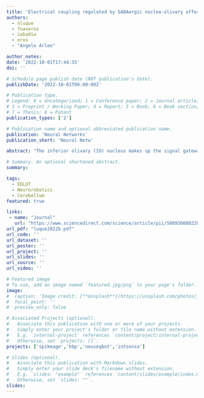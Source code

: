 ```yaml
---
title: 'Electrical coupling regulated by GABAergic nucleo-olivary afferent fibres facilitates cerebellar sensory–motor adaptation'
authors:
  - nluque
  - fnaveros
  - iabadia
  - eros
  - "Angelo Arleo"

author_notes:
date: '2022-10-01T17:44:35'
doi: ''

# Schedule page publish date (NOT publication's date).
publishDate: '2022-10-01T00:00:00Z'

# Publication type.
# Legend: 0 = Uncategorized; 1 = Conference paper; 2 = Journal article;
# 3 = Preprint / Working Paper; 4 = Report; 5 = Book; 6 = Book section;
# 7 = Thesis; 8 = Patent
publication_types: ['2']

# Publication name and optional abbreviated publication name.
publication: 'Neural Networks'
publication_short: 'Neural Netw'

abstract: "The inferior olivary (IO) nucleus makes up the signal gateway for several organs to the cerebellar cortex. Located within the sensory–motor-cerebellum pathway, the IO axons, i.e., climbing fibres (CFs), massively synapse onto the cerebellar Purkinje cells (PCs) regulating motor learning whilst the olivary nucleus receives negative feedback through the GABAergic nucleo-olivary (NO) pathway. The NO pathway regulates the electrical coupling (EC) amongst the olivary cells thus facilitating synchrony and timing. However, the involvement of this EC regulation on cerebellar adaptive behaviour is still under debate. In our study we have used a spiking cerebellar model to assess the role of the NO pathway in regulating vestibulo-ocular-reflex (VOR) adaptation. The model incorporates spike-based synaptic plasticity at multiple cerebellar sites and an electrically-coupled olivary system. The olivary system plays a central role in regulating the CF spike-firing patterns that drive the PCs, whose axons ultimately shape the cerebellar output. Our results suggest that a systematic GABAergic NO deactivation decreases the spatio-temporal complexity of the IO firing patterns thereby worsening the temporal resolution of the olivary system. Conversely, properly coded IO spatio-temporal firing patterns, thanks to NO modulation, finely shape the balance between long-term depression and potentiation, which optimises VOR adaptation. Significantly, the NO connectivity pattern constrained to the same micro-zone helps maintain the spatio-temporal complexity of the IO firing patterns through time. Moreover, the temporal alignment between the latencies found in the NO fibres and the sensory–motor pathway delay appears to be crucial for facilitating the VOR. When we consider all the above points we believe that these results predict that the NO pathway is instrumental in modulating the olivary coupling and relevant to VOR adaptation."

# Summary. An optional shortened abstract.
summary:

tags:
  - EDLUT
  - Neurorobotics
  - Cerebellum
featured: true

links:
 - name: "Journal"
   url: "https://www.sciencedirect.com/science/article/pii/S0893608022003203"
url_pdf: "luque2022b.pdf"
url_code: ''
url_dataset: ''
url_poster: ''
url_project: ''
url_slides: ''
url_source: ''
url_video: ''

# Featured image
# To use, add an image named `featured.jpg/png` to your page's folder.
image:
#  caption: 'Image credit: [**Unsplash**](https://unsplash.com/photos/jdD8gXaTZsc)'
#  focal_point: ''
#  preview_only: false

# Associated Projects (optional).
#   Associate this publication with one or more of your projects.
#   Simply enter your project's folder or file name without extension.
#   E.g. `internal-project` references `content/project/internal-project/index.md`.
#   Otherwise, set `projects: []`.
projects: ['spikeage','hbp','neuseqbot','intsenso']

# Slides (optional).
#   Associate this publication with Markdown slides.
#   Simply enter your slide deck's filename without extension.
#   E.g. `slides: "example"` references `content/slides/example/index.md`.
#   Otherwise, set `slides: ""`.
slides:
---
```

